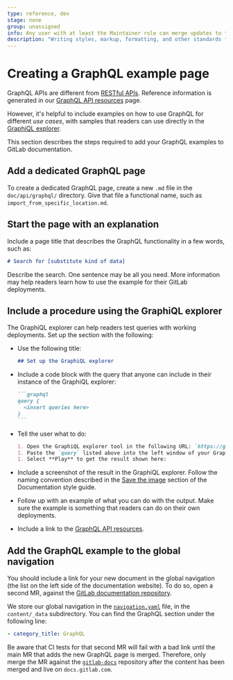 ```yaml
---
type: reference, dev
stage: none
group: unassigned
info: Any user with at least the Maintainer role can merge updates to this content. For details, see https://docs.gitlab.com/ee/development/development_processes.html#development-guidelines-review.
description: "Writing styles, markup, formatting, and other standards for GraphQL API's GitLab Documentation."
---
```


# Creating a GraphQL example page

GraphQL APIs are different from [RESTful APIs](restful_api_styleguide.md). Reference
information is generated in our [GraphQL API resources](../../api/graphql/reference/index.md) page.

However, it's helpful to include examples on how to use GraphQL for different
*use cases*, with samples that readers can use directly in the
[GraphiQL explorer](../api_graphql_styleguide.md#graphiql).

This section describes the steps required to add your GraphQL examples to
GitLab documentation.

## Add a dedicated GraphQL page

To create a dedicated GraphQL page, create a new `.md` file in the
`doc/api/graphql/` directory. Give that file a functional name, such as
`import_from_specific_location.md`.

## Start the page with an explanation

Include a page title that describes the GraphQL functionality in a few words,
such as:

```markdown
# Search for [substitute kind of data]
```

Describe the search. One sentence may be all you need. More information may
help readers learn how to use the example for their GitLab deployments.

## Include a procedure using the GraphiQL explorer

The GraphiQL explorer can help readers test queries with working deployments.
Set up the section with the following:

- Use the following title:

  ```markdown
  ## Set up the GraphiQL explorer
  ```

- Include a code block with the query that anyone can include in their
  instance of the GraphiQL explorer:

  ````markdown
  ```graphql
  query {
    <insert queries here>
  }
  ```
  ````

- Tell the user what to do:

  ```markdown
  1. Open the GraphiQL explorer tool in the following URL: `https://gitlab.com/-/graphql-explorer`.
  1. Paste the `query` listed above into the left window of your GraphiQL explorer tool.
  1. Select **Play** to get the result shown here:
  ```

- Include a screenshot of the result in the GraphiQL explorer. Follow the naming
  convention described in the [Save the image](styleguide/index.md#save-the-image) section of the Documentation style guide.
- Follow up with an example of what you can do with the output. Make sure the
  example is something that readers can do on their own deployments.
- Include a link to the [GraphQL API resources](../../api/graphql/reference/index.md).

## Add the GraphQL example to the global navigation

You should include a link for your new document in the global navigation (the list on the
left side of the documentation website). To do so, open a second MR, against the
[GitLab documentation repository](https://gitlab.com/gitlab-org/gitlab-docs/).

We store our global navigation in the [`navigation.yaml`](https://gitlab.com/gitlab-org/gitlab-docs/-/blob/main/content/_data/navigation.yaml) file, in the
`content/_data` subdirectory. You can find the GraphQL section under the
following line:

```yaml
- category_title: GraphQL
```

Be aware that CI tests for that second MR will fail with a bad link until the
main MR that adds the new GraphQL page is merged. Therefore, only merge the MR against the
[`gitlab-docs`](https://gitlab.com/gitlab-org/gitlab-docs) repository after the content has
been merged and live on `docs.gitlab.com`.
